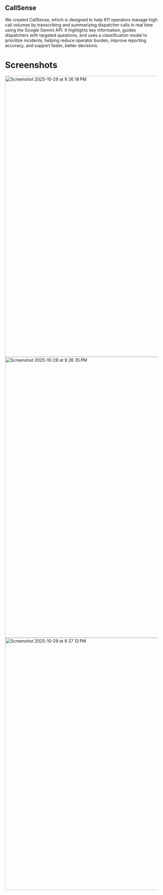 ## CallSense

We created CallSense, which is designed to help 911 operators manage high call volumes by transcribing and summarizing dispatcher calls in real time using the Google Gemini API. It highlights key information, guides dispatchers with targeted questions, and uses a classification model to prioritize incidents, helping reduce operator burden, improve reporting accuracy, and support faster, better decisions. 

# Screenshots

<img width="1906" height="926" alt="Screenshot 2025-10-29 at 9 26 18 PM" src="https://github.com/user-attachments/assets/f7f54ee8-744e-4438-b383-5fb1114d9b31" />


<img width="1901" height="926" alt="Screenshot 2025-10-29 at 9 26 35 PM" src="https://github.com/user-attachments/assets/72c750d7-c336-438d-94ea-4da44abbb8a3" />


<img width="1905" height="831" alt="Screenshot 2025-10-29 at 9 27 12 PM" src="https://github.com/user-attachments/assets/fc74bfc8-f92e-4d7a-bdc6-28255b1c6663" />
